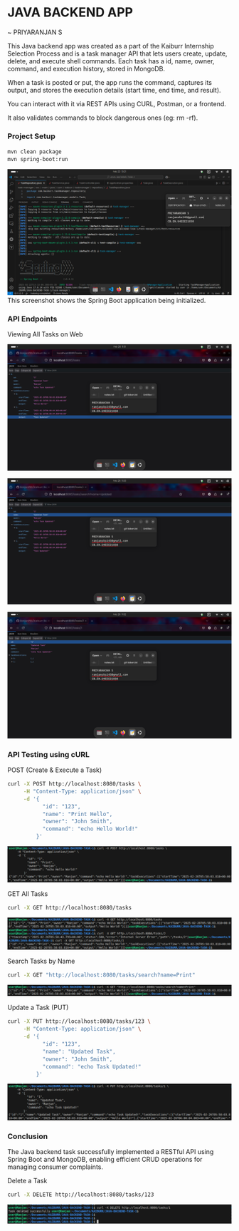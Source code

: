 # JAVA BACKEND APP

~ PRIYARANJAN S

This Java backend app was created as a part of the Kaiburr Internship Selection Process and is a task manager API that lets users create, update, delete, and execute shell commands. Each task has a id, name, owner, command, and execution history, stored in MongoDB.

When a task is posted or put, the app runs the command, captures its output, and stores the execution details (start time, end time, and result).

You can interact with it via REST APIs using CURL, Postman, or a frontend.

It also validates commands to block dangerous ones (eg: rm -rf).

### Project Setup

```bash
mvn clean package
mvn spring-boot:run
```
![Spring initialized](SCREENSHOTS/spring-backend.png)
This screenshot shows the Spring Boot application being initialized.

### API Endpoints

Viewing All Tasks on Web

![tasks endpoint](SCREENSHOTS/tasks-endpoint.png)

![search endpoint](SCREENSHOTS/search-endpoint.png)

![tasks endpoint](SCREENSHOTS/specific-task.png)


### API Testing using cURL

POST (Create & Execute a Task)
```bash
curl -X POST http://localhost:8080/tasks \
     -H "Content-Type: application/json" \
     -d '{
           "id": "123",
           "name": "Print Hello",
           "owner": "John Smith",
           "command": "echo Hello World!"
         }'
```
![post](SCREENSHOTS/curl-post.png)

GET All Tasks
```bash
curl -X GET http://localhost:8080/tasks
```
![all tasks](SCREENSHOTS/curl-getTasks.png)

Search Tasks by Name
```bash
curl -X GET "http://localhost:8080/tasks/search?name=Print"
```
![search](SCREENSHOTS/curl-search.png)

Update a Task (PUT)
```bash
curl -X PUT http://localhost:8080/tasks/123 \
     -H "Content-Type: application/json" \
     -d '{
           "id": "123",
           "name": "Updated Task",
           "owner": "John Smith",
           "command": "echo Task Updated!"
         }'
```
![put](SCREENSHOTS/curl-update.png)

### Conclusion

The Java backend task successfully implemented a RESTful API using Spring Boot and MongoDB, enabling efficient CRUD operations for managing consumer complaints. 

Delete a Task
```bash
curl -X DELETE http://localhost:8080/tasks/123
```
![delete](SCREENSHOTS/curl-delete.png)

